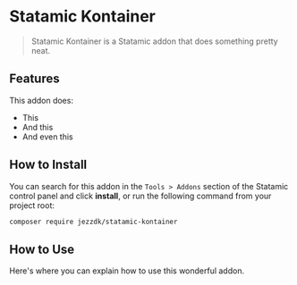 # Statamic Kontainer

> Statamic Kontainer is a Statamic addon that does something pretty neat.

## Features

This addon does:

- This
- And this
- And even this

## How to Install

You can search for this addon in the `Tools > Addons` section of the Statamic control panel and click **install**, or run the following command from your project root:

``` bash
composer require jezzdk/statamic-kontainer
```

## How to Use

Here's where you can explain how to use this wonderful addon.
